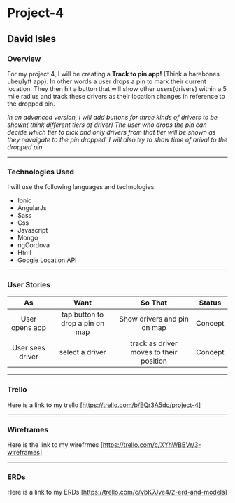 # Project-4

## David Isles

### Overview

For my project 4, I will be creating a **Track to pin app!**
(Think a barebones uber/lyft app). In other words a user drops a pin to mark their current location. They then hit a button that will show other users(drivers) within a 5 mile radius and track these drivers as their location changes in reference to the dropped pin. 



*In an advanced version, I will add buttons for three kinds of drivers to be shown( think different tiers of driver) The user who drops the pin can decide which tier to pick and only drivers from that  tier will be shown as they navaigate to the pin dropped. I will also try to show time of arival to the dropped pin*

---

### Technologies Used

I will use the following languages and technologies:
* Ionic
* AngularJs
* Sass
* Css
* Javascript
* Mongo
* ngCordova
* Html
* Google Location API

---

### User Stories

| As | Want | So That | Status |
| :---: |:---:| :---:| :---: |
|User opens app| tap button to drop a pin on map|Show drivers and pin on map|Concept|
|User sees driver|select a driver|track as driver moves to their position|Concept|


---
### Trello
Here is a link to my trello [https://trello.com/b/EQr3A5dc/project-4]

---

### Wireframes
Here is the link to my wirefrmes [https://trello.com/c/XYhWBBVr/3-wireframes]

---

### ERDs
Here is a link to my ERDs [https://trello.com/c/vbK7Jve4/2-erd-and-models]
